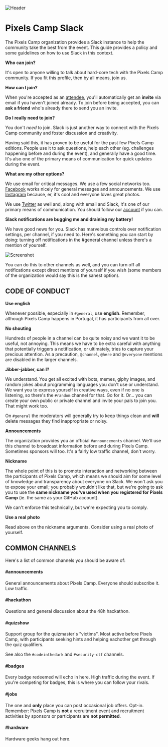 ![Header](https://raw.githubusercontent.com/PixelsCamp/pixels_camp_2016/master/img/pxc_slack.png)

# Pixels Camp Slack

The Pixels Camp organization provides a Slack instance to help the community take the best from the event. This guide provides a policy and some guidelines on how to use Slack in this context.

**Who can join?**

It's open to anyone willing to talk about hard-core tech with the Pixels Camp community. If you fit this profile, then by all means, join us.

**How can I join?**

When you're accepted as an [attendee][5], you'll automatically get an **invite** via email if you haven't joined already. To join before being accepted, you can **ask a friend** who's already there to send you an invite.

**Do I really need to join?**

You don't _need_ to join. Slack is just another way to connect with the Pixels Camp community and foster discussion and creativity.

Having said this, it has proven to be useful for the past few Pixels Camp editions. People use it to ask questions, help each other (eg. challenges happening before and during the event), and generally have a good time. It's also one of the primary means of communication for quick updates during the event.

**What are my other options?**

We use email for critical messages. We use a few social networks too. [Facebook][4] works nicely for general messages and announcements. We use [Instagram][3] because, er, it's cool and everyone loves great photos.

We use [Twitter][2] as well and, along with email and Slack, it's one of our primary means of communication. You should follow our [account][2] if you can.

**Slack notifications are bugging me and draining my battery!**

We have good news for you. Slack has marvelous controls over notification settings, per channel, if you need to. Here's something you can start by doing: turning off notifications in the #general channel unless there's a mention of yourself.

![Screenshot](https://github.com/PixelsCamp/pixels_camp_2016/blob/master/img/slacksettings.png?raw=true)

You can do this to other channels as well, and you can turn off all notifications except direct mentions of yourself if you wish (some members of the organization would say this is the sanest option).

## CODE OF CONDUCT

**Use english**

Whenever possible, especially in `#general`, use **english**. Remember, although Pixels Camp happens in Portugal, it has participants from all over.

**No shouting**

Hundreds of people in a channel can be quite noisy and we want it to be useful, not annoying. This means we have to be extra careful with anything that potentially triggers a notification, or ultimately, tries to capture your precious attention. As a precaution, `@channel`, `@here` and `@everyone` mentions are disabled in the larger channels.

**Jibber-jabber, can I?**

We understand. You get all excited with bots, memes, giphy images, and random jokes about programming languages you don't use or understand. We want you to express yourself in creative ways, even if no one is listening, so there's the `#random` channel for that. Go for it. Or... you can create your own public or private channel and invite your pals to join you. That might work too.

On `#general` the moderators will generally try to keep things clean and **will** delete messages they find inappropriate or noisy.

**Announcements**

The organization provides you an official `#announcements` channel. We'll use this channel to broadcast information before and during Pixels Camp. Sometimes sponsors will too. It's a fairly low traffic channel, don't worry.

**Nickname**

The whole point of this is to promote interaction and networking between the participants of Pixels Camp, which means we should aim for some level of knowledge and transparency about everyone on Slack. We won't ask you to expose your email; you probably wouldn't like that, but we're going to ask you to use the **same nickname you've used when you registered for Pixels Camp** (ie. the same as your GitHub account). 

We can't enforce this technically, but we're expecting you to comply.

**Use a real photo**

Read above on the nickname arguments. Consider using a real photo of yourself.

## COMMON CHANNELS

Here's a list of common channels you should be aware of:

#### #announcements

General announcements about Pixels Camp. Everyone should subscribe it. Low traffic.

#### #hackathon

Questions and general discussion about the 48h hackathon.

#### #quizshow

Support group for the quizmaster's "victims". Most active before Pixels Camp, with participants seeking hints and helping eachother get through the quiz qualifiers.

See also the `#codeinthedark` and `#security-ctf` channels.

#### #badges

Every badge redeemed will echo in here. High traffic during the event. If you're competing for badges, this is where you can follow your rivals.

#### #jobs

The one and **only** place you can post occasional job offers. Opt-in. Remember: Pixels Camp is **not** a recruitment event and recruitment activities by sponsors or participants are **not permitted**.

#### #hardware

Hardware geeks hang out here.

[2]: https://twitter.com/pixelscamp
[3]: https://www.instagram.com/pixelscamp/
[4]: https://www.facebook.com/pxlscmp/
[5]: https://pixels.camp/apply
